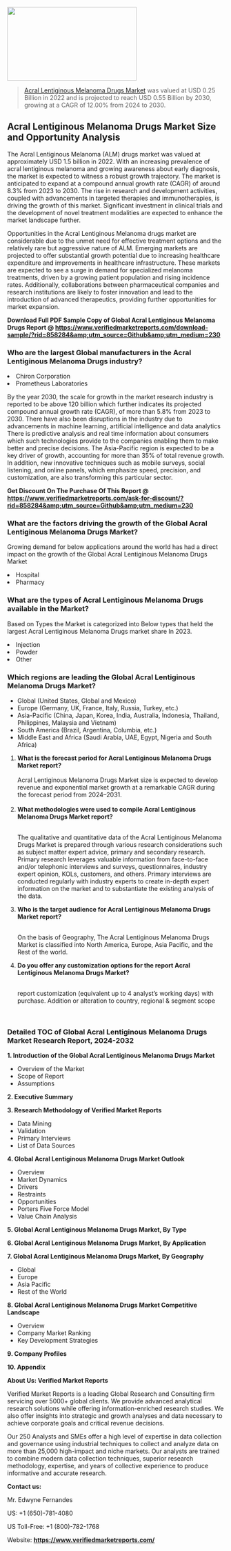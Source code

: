 <img src="https://ffe5etoiles.com/wp-content/uploads/2024/12/MST1-300x171.png" alt="" width="300" height="171" class="alignnone size-medium wp-image-20088" /><blockquote><p><p><a href="https://www.verifiedmarketreports.com/download-sample/?rid=858284&utm_source=Github&utm_medium=230" target="_blank">Acral Lentiginous Melanoma Drugs Market</a> was valued at USD 0.25 Billion in 2022 and is projected to reach USD 0.55 Billion by 2030, growing at a CAGR of 12.00% from 2024 to 2030.</p></blockquote><p><h2>Acral Lentiginous Melanoma Drugs Market Size and Opportunity Analysis</h2> <p>The Acral Lentiginous Melanoma (ALM) drugs market was valued at approximately USD 1.5 billion in 2022. With an increasing prevalence of acral lentiginous melanoma and growing awareness about early diagnosis, the market is expected to witness a robust growth trajectory. The market is anticipated to expand at a compound annual growth rate (CAGR) of around 8.3% from 2023 to 2030. The rise in research and development activities, coupled with advancements in targeted therapies and immunotherapies, is driving the growth of this market. Significant investment in clinical trials and the development of novel treatment modalities are expected to enhance the market landscape further.</p> <p>Opportunities in the Acral Lentiginous Melanoma drugs market are considerable due to the unmet need for effective treatment options and the relatively rare but aggressive nature of ALM. Emerging markets are projected to offer substantial growth potential due to increasing healthcare expenditure and improvements in healthcare infrastructure. These markets are expected to see a surge in demand for specialized melanoma treatments, driven by a growing patient population and rising incidence rates. Additionally, collaborations between pharmaceutical companies and research institutions are likely to foster innovation and lead to the introduction of advanced therapeutics, providing further opportunities for market expansion.</p> </p><p class=""><strong>Download Full PDF Sample Copy of Global Acral Lentiginous Melanoma Drugs Report @ <a href="https://www.verifiedmarketreports.com/download-sample/?rid=858284&amp;utm_source=Github&amp;utm_medium=230" target="_blank">https://www.verifiedmarketreports.com/download-sample/?rid=858284&amp;utm_source=Github&amp;utm_medium=230</a></strong></p><h3 id="" class="">Who are the largest Global manufacturers in the Acral Lentiginous Melanoma Drugs industry?</h3><p><li>Chiron Corporation</li><li> Prometheus Laboratories</li></p><div class=""><div class="" dir="" data-message-author-role="" data-message-id="" data-message-model-slug=""><div class=""><div class=""><div class=""><div class="" dir="" data-message-author-role="" data-message-id="" data-message-model-slug=""><div class=""><div class=""><p>By the year 2030, the scale for growth in the market research industry is reported to be above 120 billion which further indicates its projected compound annual growth rate (CAGR), of more than 5.8% from 2023 to 2030. There have also been disruptions in the industry due to advancements in machine learning, artificial intelligence and data analytics There is predictive analysis and real time information about consumers which such technologies provide to the companies enabling them to make better and precise decisions. The Asia-Pacific region is expected to be a key driver of growth, accounting for more than 35% of total revenue growth. In addition, new innovative techniques such as mobile surveys, social listening, and online panels, which emphasize speed, precision, and customization, are also transforming this particular sector.</p><p><strong>Get Discount On The Purchase Of This Report @&nbsp; <a href="https://www.verifiedmarketreports.com/ask-for-discount/?rid=858284&amp;utm_source=Github&amp;utm_medium=230" target="_blank">https://www.verifiedmarketreports.com/ask-for-discount/?rid=858284&amp;utm_source=Github&amp;utm_medium=230</a></strong></p></div></div></div></div></div></div></div></div><h3 id="" class="">What are the factors driving the growth of the Global Acral Lentiginous Melanoma Drugs Market?</h3><p id="" class="">Growing demand for below applications around the world has had a direct impact on the growth of the Global Acral Lentiginous Melanoma Drugs Market</p><p id="" class=""><li>Hospital</li><li> Pharmacy</li></p><h3 id="" class="">What are the types of Acral Lentiginous Melanoma Drugs available in the Market?</h3><p id="" class="">Based on Types the Market is categorized into Below types that held the largest Acral Lentiginous Melanoma Drugs market share In 2023.</p><p id="" class=""><li>Injection</li><li> Powder</li><li> Other</li></p><h3 id="" class="">Which regions are leading the Global Acral Lentiginous Melanoma Drugs Market?</h3><ul><li>Global (United States, Global and Mexico)</li><li>Europe (Germany, UK, France, Italy, Russia, Turkey, etc.)</li><li>Asia-Pacific (China, Japan, Korea, India, Australia, Indonesia, Thailand, Philippines, Malaysia and Vietnam)</li><li>South America (Brazil, Argentina, Columbia, etc.)</li><li>Middle East and Africa (Saudi Arabia, UAE, Egypt, Nigeria and South Africa)</li></ul><p><ol><li><strong>What is the forecast period for Acral Lentiginous Melanoma Drugs Market report?<br /></strong><br /><span data-sheets-root="1" data-sheets-value="{&quot;1&quot;:2,&quot;2&quot;:&quot;XXXX size is expected to develop revenue and exponential market growth at a remarkable CAGR during the forecast period from 2024&ndash;2030.&quot;}" data-sheets-userformat="{&quot;2&quot;:12674,&quot;4&quot;:{&quot;1&quot;:2,&quot;2&quot;:16776960},&quot;10&quot;:2,&quot;11&quot;:0,&quot;15&quot;:&quot;Arial&quot;,&quot;16&quot;:12}">Acral Lentiginous Melanoma Drugs Market size is expected to develop revenue and exponential market growth at a remarkable CAGR during the forecast period from 2024&ndash;2031.</span><br /><br /></li><li><strong>What methodologies were used to compile Acral Lentiginous Melanoma Drugs Market report?<br /><br /></strong><p>The qualitative and quantitative data of the&nbsp;Acral Lentiginous Melanoma Drugs Market is prepared through various research considerations such as subject matter expert advice, primary and secondary research. Primary research leverages valuable information from face-to-face and/or telephonic interviews and surveys, questionnaires, industry expert opinion, KOLs, customers, and others. Primary interviews are conducted regularly with industry experts to create in-depth expert information on the market and to substantiate the existing analysis of the data.&nbsp;</p></li><li><strong>Who is the target audience for Acral Lentiginous Melanoma Drugs Market report?<br /><br /></strong><p>On the basis of Geography, The&nbsp;Acral Lentiginous Melanoma Drugs Market is classified into North America, Europe, Asia Pacific, and the Rest of the world.</p></li><li><strong>Do you offer any customization options for the report Acral Lentiginous Melanoma Drugs Market?<br /><br /></strong><p>report customization (equivalent up to 4 analyst&rsquo;s working days) with purchase. Addition or alteration to country, regional &amp; segment scope</p><p>&nbsp;</p></li></ol></p><h3 id="" class="">Detailed TOC of Global Acral Lentiginous Melanoma Drugs Market Research Report, 2024-2032</h3><p id="" class=""><strong>1. Introduction of the Global Acral Lentiginous Melanoma Drugs Market</strong></p><ul><li>Overview of the Market</li><li>Scope of Report</li><li>Assumptions</li></ul><p id="" class=""><strong>2. Executive Summary</strong></p><p id="" class=""><strong>3. Research Methodology of&nbsp;Verified Market Reports</strong></p><ul><li>Data Mining</li><li>Validation</li><li>Primary Interviews</li><li>List of Data Sources</li></ul><p id="" class=""><strong>4. Global Acral Lentiginous Melanoma Drugs Market Outlook</strong></p><ul><li>Overview</li><li>Market Dynamics</li><li>Drivers</li><li>Restraints</li><li>Opportunities</li><li>Porters Five Force Model</li><li>Value Chain Analysis</li></ul><p id="" class=""><strong>5. Global Acral Lentiginous Melanoma Drugs Market, By&nbsp;Type</strong></p><p id="" class=""><strong>6. Global Acral Lentiginous Melanoma Drugs Market, By Application</strong></p><p id="" class=""><strong>7. Global Acral Lentiginous Melanoma Drugs Market, By Geography</strong></p><ul><li>Global</li><li>Europe</li><li>Asia Pacific</li><li>Rest of the World</li></ul><p id="" class=""><strong>8. Global Acral Lentiginous Melanoma Drugs Market Competitive Landscape</strong></p><ul><li>Overview</li><li>Company Market Ranking</li><li>Key Development Strategies</li></ul><p id="" class=""><strong>9. Company Profiles</strong></p><p id="" class=""><strong>10. Appendix</strong></p><p id="" class=""><strong>About Us: Verified Market Reports</strong></p><p id="" class="">Verified Market Reports is a leading Global Research and Consulting firm servicing over 5000+ global clients. We provide advanced analytical research solutions while offering information-enriched research studies. We also offer insights into strategic and growth analyses and data necessary to achieve corporate goals and critical revenue decisions.</p><p id="" class="">Our 250 Analysts and SMEs offer a high level of expertise in data collection and governance using industrial techniques to collect and analyze data on more than 25,000 high-impact and niche markets. Our analysts are trained to combine modern data collection techniques, superior research methodology, expertise, and years of collective experience to produce informative and accurate research.</p><p id="" class=""><strong>Contact us:</strong></p><p id="" class="">Mr. Edwyne Fernandes</p><p id="" class="">US: +1 (650)-781-4080</p><p id="" class="">US Toll-Free: +1 (800)-782-1768</p><p id="" class="">Website: <a target="" data-test-app-aware-link=""><strong>https://www.verifiedmarketreports.com/</strong></a></p>
